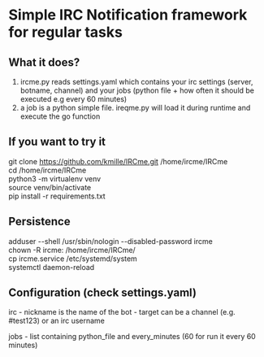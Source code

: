 # Simple IRC Notification framework for regular tasks

## What it does? 
1. ircme.py reads settings.yaml which contains your irc settings (server, botname, channel) and your jobs (python file + how often it should be executed e.g every 60 minutes)
2. a job is a python simple file. ireqme.py will load it during runtime and execute the go function

## If you want to try it
git clone https://github.com/kmille/IRCme.git /home/ircme/IRCme  
cd /home/ircme/IRCme  
python3 -m virtualenv venv  
source venv/bin/activate  
pip install -r requirements.txt  

## Persistence
adduser --shell /usr/sbin/nologin --disabled-password ircme  
chown -R ircme: /home/ircme/IRCme/  
cp ircme.service /etc/systemd/system  
systemctl daemon-reload  

## Configuration (check settings.yaml)
irc
    - nickname is the name of the bot
    - target can be a channel (e.g. #test123) or an irc username

jobs
    - list containing python_file and every_minutes (60 for run it every 60 minutes)

